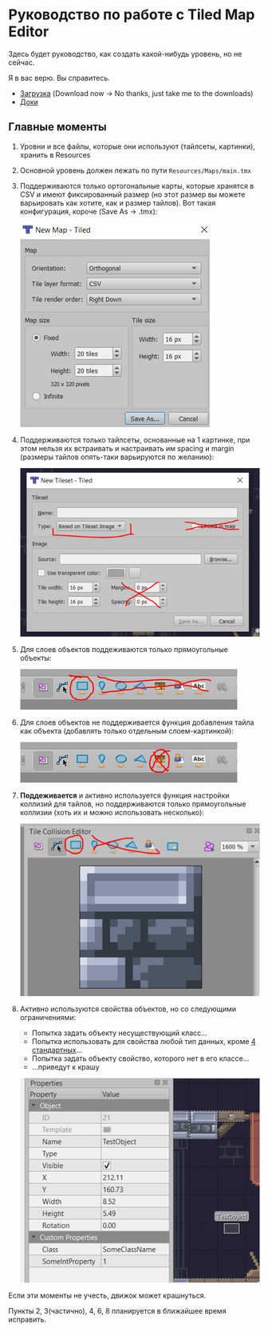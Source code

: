 ﻿# Руководство по работе с Tiled Map Editor
Здесь будет руководство, как создать какой-нибудь уровень, но не сейчас.

Я в вас верю. Вы справитесь.

* [Загрузка](https://thorbjorn.itch.io/tiled)
  (Download now -> No thanks, just take me to the downloads)
* [Доки](https://doc.mapeditor.org/en/stable/)

## Главные моменты
1. Уровни и все файлы, которые они используют (тайлсеты, картинки), хранить в Resources


2. Основной уровень должен лежать по пути `Resources/Maps/main.tmx`


3. Поддерживаются только ортогональные карты, которые хранятся в CSV и имеют фиксированный размер
  (но этот размер вы можете варьировать как хотите, как и размер тайлов).
  Вот такая конфигурация, короче (Save As -> .tmx):
  
    ![](../resources/tiled0.png)

4. Поддерживаются только тайлсеты, основанные на 1 картинке, при этом нельзя их встраивать
  и настраивать им spacing и margin (размеры тайлов опять-таки варьируются по желанию):

    ![](../resources/tiled1.png)

5. Для слоев объектов поддеживаются только прямоугольные объекты:

    ![](../resources/tiled2.png)

6. Для слоев объектов не поддерживается функция добавления тайла как объекта
   (добавлять только отдельным слоем-картинкой):

    ![](../resources/tiled3.png)
  
7. **Поддеживается** и активно используется функция настройки коллизий для тайлов,
   но поддерживаются только прямоугольные коллизии (хоть их и можно использовать нeсколько):

    ![](../resources/tiled4.png)

8. Активно используются свойства объектов, но со следующими ограничениями:
    * Попытка задать объекту несуществующий класс...
    * Попытка использовать для свойства любой тип данных, кроме [4 стандартных](../docs/types.md)...
    * Попытка задать объекту свойство, которого нет в его классе...
    * ...приведут к крашу

    ![](../resources/tiled5.png)

Если эти моменты не учесть, движок может крашнуться.

Пункты 2, 3(частично), 4, 6, 8 планируется в ближайшее время исправить.

